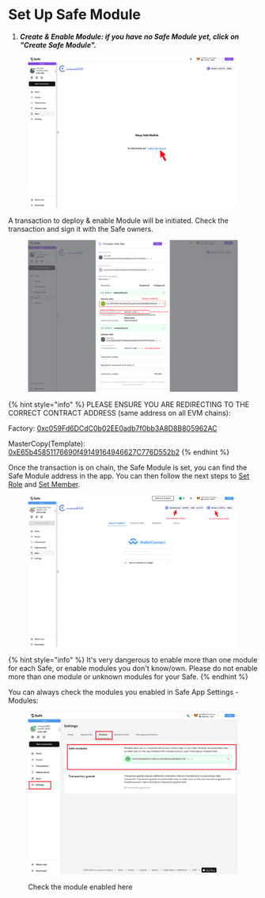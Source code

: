 # Set Up Safe Module

1. _**Create & Enable Module: if you have no Safe Module yet, click on "Create Safe Module".**_

<figure><img src="../../.gitbook/assets/image.png" alt=""><figcaption></figcaption></figure>

A transaction to deploy & enable Module will be initiated. Check the transaction and sign it with the Safe owners.&#x20;

<figure><img src="../../.gitbook/assets/image (11).png" alt=""><figcaption></figcaption></figure>

{% hint style="info" %}
PLEASE ENSURE YOU ARE REDIRECTING TO THE CORRECT CONTRACT ADDRESS (same address on all EVM chains):

Factory: [0xc059Fd6DCdC0b02EE0adb7f0bb3A8D8B805962AC](https://etherscan.io/address/0xc059fd6dcdc0b02ee0adb7f0bb3a8d8b805962ac)

MasterCopy(Template):  [0xE65b45851176690f49149164946627C776D552b2](https://etherscan.io/address/0xe65b45851176690f49149164946627c776d552b2)
{% endhint %}

Once the transaction is on chain, the Safe Module is set, you can find the Safe Module address in the app. You can then follow the next steps to [Set Role](set-role.md) and [Set Member](set-member.md).

<figure><img src="../../.gitbook/assets/image (1).png" alt=""><figcaption></figcaption></figure>

{% hint style="info" %}
It's very dangerous to enable more than one module for each Safe, or enable modules you don't know/own. Please do not enable more than one module or unknown modules for your Safe.
{% endhint %}

You can always check the modules you enabled in Safe App Settings - Modules:

<figure><img src="../../.gitbook/assets/image (1) (3).png" alt=""><figcaption><p>Check the module enabled here</p></figcaption></figure>
